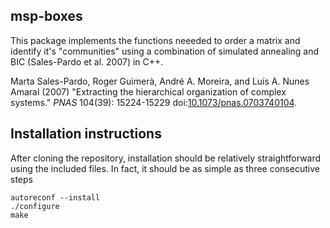 ## msp-boxes

This package implements the functions neeeded to order a matrix and identify it's "communities" using a combination of simulated annealing and BIC (Sales-Pardo et al. 2007) in C++.

Marta Sales-Pardo, Roger Guimerà, André A. Moreira, and Luís A. Nunes Amaral (2007) "Extracting the hierarchical organization of complex systems."
*PNAS* 104(39): 15224-15229 doi:[10.1073/pnas.0703740104][doi].

## Installation instructions

After cloning the repository, installation should be relatively straightforward using the included files. In fact, it should be as simple as three consecutive steps

	autoreconf --install
	./configure
	make
	

[doi]: http://dx.doi.org/10.1073/pnas.0703740104
